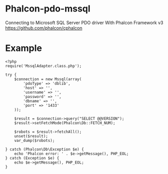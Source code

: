 # Phalcon-pdo-mssql
Connecting to Microsoft SQL Server PDO driver With Phalcon Framework v3 https://github.com/phalcon/cphalcon

# Example
```
<?php
require('MssqlAdapter.class.php');

try {
    $connection = new Mssql(array(
        'pdoType' => 'dblib',
        'host' => '',
        'username' => '',
        'password' => '',
        'dbname' => '',
        'port' => '1433'
    ));

    $result = $connection->query("SELECT @@VERSION");
    $result->setFetchMode(Phalcon\Db::FETCH_NUM);

    $robots = $result->fetchAll();
    unset($result);
    var_dump($robots);

} catch (Phalcon\Db\Exception $e) {
    echo 'Phalcon error: ' . $e->getMessage(), PHP_EOL;
} catch (Exception $e) {
    echo $e->getMessage(), PHP_EOL;
}

```
